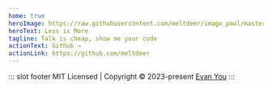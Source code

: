 ```yaml
---
home: true
heroImage: https://raw.githubusercontent.com/meltdeer/image_pool/master/img/blog_log.jfif
heroText: Less is More
tagline: Talk is cheap, show me your code
actionText: Github →
actionLink: https://github.com/meltdeer
---
```


::: slot footer
MIT Licensed | Copyright © 2023-present [Evan You](https://github.com/meltdeer)
:::
